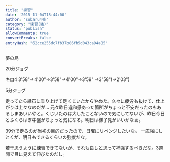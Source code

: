 ```yaml
---
title: "練習"
date: '2015-11-04T18:44:00'
author: "subaru44k"
category: "練習(強)"
status: "publish"
allowComments: true
convertBreaks: false
entryHash: "62cce255dc7fb37b86fb5d043ca94a85"
---
```

夢の島

20分ジョグ

キロ4
3'58"→4'00"→3'58"→4'00"→3'59"
→3'58"(→2'03")

5分ジョグ

走ってたら縁石に乗り上げて足くじいたからやめた。久々に疲労も抜けて、仕上がりは上々なのだが…
元々昨日違和感あった箇所がちょっと不安だったのもあるしまあいいやと。くじいたのは大したことないので気にしてないが、昨日今日とふくらはぎ中盤がちょっと気になる。明日は様子見がいいかなぁ。

39分で走るのが当初の目的だったので、日曜にリベンジしたいな。
一応強にしとくが、明日もできるくらいの強度だな。

若干思うように練習できてないが、それも良しと思って補強するべきだな。3週間で目に見えて伸びたのだし。
